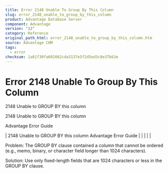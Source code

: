 ```yaml
---
title: Error 2148 Unable To Group By This Column
slug: error_2148_unable_to_group_by_this_column
product: Advantage Database Server
component: Advantage
version: "12"
category: Reference
original_path_html: error_2148_unable_to_group_by_this_column.htm
source: Advantage CHM
tags:
  - error
checksum: 1a61f30fa602062cda3137e5f2d5ed3c8e37b63e
---
```


# Error 2148 Unable To Group By This Column

2148 Unable to GROUP BY this column

2148 Unable to GROUP BY this column

Advantage Error Guide

| 2148 Unable to GROUP BY this column  Advantage Error Guide |  |  |  |  |

Problem: The GROUP BY clause contained a column that cannot be ordered (e.g., memo, binary, or character field longer than 1024 characters).

Solution: Use only fixed-length fields that are 1024 characters or less in the GROUP BY clause.

